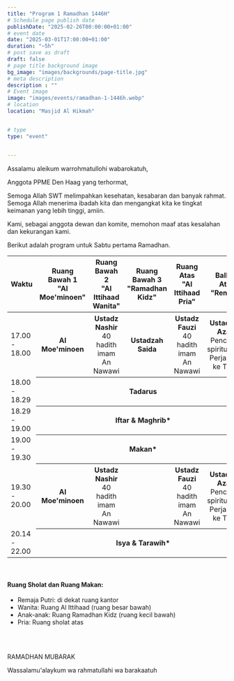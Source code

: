 ```yaml
---
title: "Program 1 Ramadhan 1446H"
# Schedule page publish date
publishDate: "2025-02-26T00:00:00+01:00"
# event date
date: "2025-03-01T17:00:00+01:00"
duration: "~5h"
# post save as draft
draft: false
# page title background image
bg_image: "images/backgrounds/page-title.jpg"
# meta description
description : ""
# Event image
image: "images/events/ramadhan-1-1446h.webp"
# location
location: "Masjid Al Hikmah"


# type
type: "event"


---
```


Assalamu aleikum warrohmatullohi wabarokatuh,

Anggota PPME Den Haag yang terhormat,


Semoga Allah SWT melimpahkan kesehatan, kesabaran dan banyak rahmat. Semoga Allah menerima ibadah kita dan mengangkat kita ke tingkat keimanan yang lebih tinggi, amiin.

Kami, sebagai anggota dewan dan komite, memohon maaf atas kesalahan dan kekurangan kami.

Berikut adalah program untuk Sabtu pertama Ramadhan.


<div class="table-responsive">
<table class="table">
<thead class="text-center">
<th>Waktu</th>
<th ><span class="text-nowrap">Ruang Bawah 1</span ><br/><span class="text-nowrap">"Al Moe'minoen"</span></th>
<th><span class="text-nowrap">Ruang Bawah 2</span><br/><span class="text-nowrap">"Al Ittihaad Wanita"</span></th>
<th><span class="text-nowrap">Ruang Bawah 3</span><br/><span class="text-nowrap">"Ramadhan Kidz"</span></th>
<th><span class="text-nowrap">Ruang Atas</span><br/><span class="text-nowrap">"Al Ittihaad Pria"</span></th>
<th><span class="text-nowrap">Balkon Atas</span><br/><span class="text-nowrap">"Remaja"</span></th>
</thead>

<tr>
<td class="text-nowrap">17.00 - 18.00</td>
<th style="font-weight: bold;">Al Moe'minoen</th>
<th>Ustadz Nashir</span><br/><span style="font-weight: normal">40 hadith imam An Nawawi</span></th>
<th>Ustadzah Saida</th>
<th><span class="text-nowrap">Ustadz Fauzi</span><br/><span style="font-weight: normal">40 hadith imam An Nawawi</span></th>
<th><span class="text-nowrap">Ustadz M. Azam</span><br/><span style="font-weight: normal;">Pencarian spiritualitas; Perjalanan ke Tarim</span></th>
</tr>
<tr>
<td class="text-nowrap">18.00 - 18.29</td>
<th colspan="5">Tadarus</th>
</tr>
<tr>
<td class="text-nowrap">18.29 - 19.00</td>
<th colspan="5">Iftar & Maghrib*</th>
</tr>
<tr>
<td class="text-nowrap">19.00 - 19.30</td>
<th colspan="5">Makan*</th>
</tr>
<tr>
<td class="text-nowrap">19.30 - 20.00</td>
<th style="font-weight: bold;">Al Moe'minoen</th>
<th>Ustadz Nashir</span><br/><span style="font-weight: normal">40 hadith imam An Nawawi</span></th>
<th>&nbsp;</th>
<th style="" ><span style="font-weight: bold;">Ustadz Fauzi</span><br/><span style="font-weight: normal">40 hadith imam An Nawawi</span></th>
<th>Ustadz M. Azam<br/><span style="font-weight: normal;">Pencarian spiritualitas; Perjalanan ke Tarim</span></th>
</tr>
<tr>
<td class="text-nowrap">20.14 - 22.00</td>
<th colspan="5">Isya & Tarawih*</th>
</tr>
</table>
</div>
<br/>

#### Ruang Sholat dan Ruang Makan:

* Remaja Putri: di dekat ruang kantor
* Wanita: Ruang Al Ittihaad (ruang besar bawah)
* Anak-anak: Ruang Ramadhan Kidz  (ruang kecil bawah)
* Pria: Ruang sholat atas

<br/>
<br/>

RAMADHAN MUBARAK


Wassalamu'alaykum wa rahmatullahi wa barakaatuh
